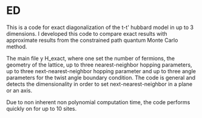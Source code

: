 # ED
This is a code for exact diagonalization of the t-t' hubbard model in up to 3 dimensions. I developed this code to compare exact results with approximate results from the constrained path quantum Monte Carlo method.

The main file y H_exact, where one set the number of fermions, the geometry of the lattice, up to three nearest-neighbor hopping parameters, up to three next-nearest-neighbor hopping parameter and up to three angle parameters for the twist angle boundary condition. The code is general and detects the dimensionality in order to set next-nearest-neighbor in a plane or an axis.

Due to non inherent non polynomial computation time, the code performs quickly on for up to 10 sites.
